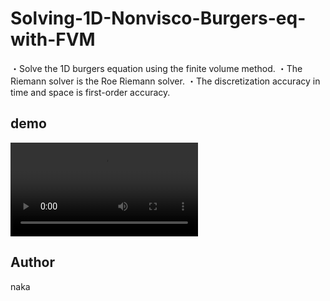 # Solving-1D-Nonvisco-Burgers-eq-with-FVM

・Solve the 1D burgers equation using the finite volume method.
・The Riemann solver is the Roe Riemann solver.
・The discretization accuracy in time and space is first-order accuracy.

## demo
![](/movie/u.mp4)  

## Author
naka
